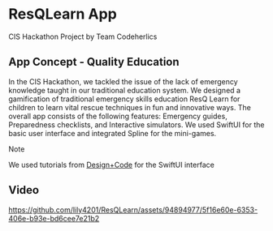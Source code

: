 # ResQLearn App
CIS Hackathon Project by Team Codeherlics


## App Concept - Quality Education

In the CIS Hackathon, we tackled the issue of the lack of emergency knowledge taught in our traditional education system. We designed a gamification of traditional emergency skills education ResQ Learn for children to learn vital rescue techniques in fun and innovative ways. The overall app consists of the following features: Emergency guides, Preparedness checklists, and Interactive simulators. We used SwiftUI for the basic user interface and integrated Spline for the mini-games. 

> [!NOTE]
> We used tutorials from [Design+Code](https://designcode.io/courses/) for the SwiftUI interface

## Video
https://github.com/lily4201/ResQLearn/assets/94894977/5f16e60e-6353-406e-b93e-bd6cee7e21b2



